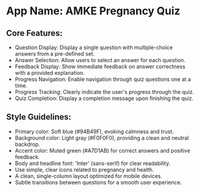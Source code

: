 # **App Name**: AMKE Pregnancy Quiz

## Core Features:

- Question Display: Display a single question with multiple-choice answers from a pre-defined set.
- Answer Selection: Allow users to select an answer for each question.
- Feedback Display: Show immediate feedback on answer correctness with a provided explanation.
- Progress Navigation: Enable navigation through quiz questions one at a time.
- Progress Tracking: Clearly indicate the user's progress through the quiz.
- Quiz Completion: Display a completion message upon finishing the quiz.

## Style Guidelines:

- Primary color: Soft blue (#94B49F), evoking calmness and trust.
- Background color: Light gray (#F0F0F0), providing a clean and neutral backdrop.
- Accent color: Muted green (#A7D1AB) for correct answers and positive feedback.
- Body and headline font: 'Inter' (sans-serif) for clear readability.
- Use simple, clear icons related to pregnancy and health.
- A clean, single-column layout optimized for mobile devices.
- Subtle transitions between questions for a smooth user experience.